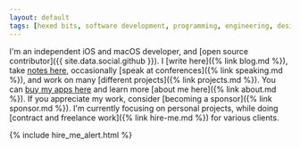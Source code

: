 ```yaml
---
layout: default
tags: [hexed bits, software development, programming, engineering, design patterns, ios, macos, tvOS, watchOS, xcode, objective-c, swift, ethics, app store, github, open-source]
---
```


I'm an independent iOS and macOS developer, and [open source contributor]({{ site.data.social.github }}).
I [write here]({% link blog.md %}), take [notes here](https://jessesquires.github.io/TIL/), occasionally [speak at conferences]({% link speaking.md %}), and work on many [different projects]({% link projects.md %}).
You can [buy my apps here](https://www.hexedbits.com) and learn more [about me here]({% link about.md %}).
If you appreciate my work, consider [becoming a sponsor]({% link sponsor.md %}).
I'm currently focusing on personal projects, while doing [contract and freelance work]({% link hire-me.md %}) for various clients.

{% include hire_me_alert.html %}
